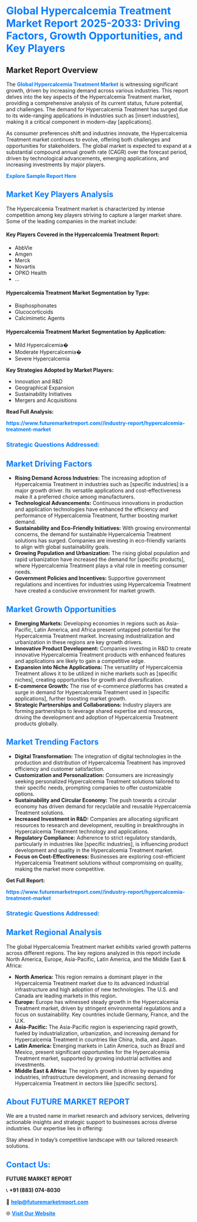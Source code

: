 <h1 style="color: #007BFF;">Global Hypercalcemia Treatment Market Report 2025-2033: Driving Factors, Growth Opportunities, and Key Players</h1>

<section id="overview">
<h2>Market Report Overview</h2>
<p>The <a href="https://www.futuremarketreport.com//industry-report/hypercalcemia-treatment-market" style="color: #007BFF; text-decoration: none;"><strong>Global Hypercalcemia Treatment Market</strong></a> is witnessing significant growth, driven by increasing demand across various industries. This report delves into the key aspects of the Hypercalcemia Treatment market, providing a comprehensive analysis of its current status, future potential, and challenges. The demand for Hypercalcemia Treatment has surged due to its wide-ranging applications in industries such as [insert industries], making it a critical component in modern-day [applications].</p>
<p>As consumer preferences shift and industries innovate, the Hypercalcemia Treatment market continues to evolve, offering both challenges and opportunities for stakeholders. The global market is expected to expand at a substantial compound annual growth rate (CAGR) over the forecast period, driven by technological advancements, emerging applications, and increasing investments by major players.</p>
</section>

<section id="overview">
<p><a href="https://www.futuremarketreport.com//request-sample/reportId=91955" style="color: #007BFF; text-decoration: none;"><strong>Explore Sample Report Here</strong></a></p>
</section>

<section id="key-players">
<h2 style="color: #007BFF;">Market Key Players Analysis</h2>
<p>The Hypercalcemia Treatment market is characterized by intense competition among key players striving to capture a larger market share. Some of the leading companies in the market include:</p>
<h4>Key Players Covered in the Hypercalcemia Treatment Report:</h4>
<ul><li>AbbVie</li><li>Amgen</li><li>Merck</li><li>Novartis</li><li>OPKO Health</li><li>...</li></ul>
<h4>Hypercalcemia Treatment Market Segmentation by Type:</h4>
<ul><li>Bisphosphonates</li><li>Glucocorticoids</li><li>Calcimimetic Agents</li></ul>

<h4>Hypercalcemia Treatment Market Segmentation by Application:</h4>
<ul><li>Mild Hypercalcemia�</li><li>Moderate Hypercalcemia�</li><li>Severe Hypercalcemia</li></ul>
<p><strong>Key Strategies Adopted by Market Players:</strong></p>
<ul>
<li>Innovation and R&D</li>
<li>Geographical Expansion</li>
<li>Sustainability Initiatives</li>
<li>Mergers and Acquisitions</li>
</ul>
</section>

<section>
<p><strong>Read Full Analysis: </strong></p><a href="https://www.futuremarketreport.com//industry-report/hypercalcemia-treatment-market" style="color: #007BFF; text-decoration: none;"><strong>https://www.futuremarketreport.com//industry-report/hypercalcemia-treatment-market</strong></a>
<h3 style="color: #007BFF;">Strategic Questions Addressed:</h3>
</section>

<section id="driving-factors">
<h2 style="color: #007BFF;">Market Driving Factors</h2>
<ul>
<li><strong>Rising Demand Across Industries:</strong> The increasing adoption of Hypercalcemia Treatment in industries such as [specific industries] is a major growth driver. Its versatile applications and cost-effectiveness make it a preferred choice among manufacturers.</li>
<li><strong>Technological Advancements:</strong> Continuous innovations in production and application technologies have enhanced the efficiency and performance of Hypercalcemia Treatment, further boosting market demand.</li>
<li><strong>Sustainability and Eco-Friendly Initiatives:</strong> With growing environmental concerns, the demand for sustainable Hypercalcemia Treatment solutions has surged. Companies are investing in eco-friendly variants to align with global sustainability goals.</li>
<li><strong>Growing Population and Urbanization:</strong> The rising global population and rapid urbanization have increased the demand for [specific products], where Hypercalcemia Treatment plays a vital role in meeting consumer needs.</li>
<li><strong>Government Policies and Incentives:</strong> Supportive government regulations and incentives for industries using Hypercalcemia Treatment have created a conducive environment for market growth.</li>
</ul>
</section>

<section id="growth-opportunities">
<h2 style="color: #007BFF;">Market Growth Opportunities</h2>
<ul>
<li><strong>Emerging Markets:</strong> Developing economies in regions such as Asia-Pacific, Latin America, and Africa present untapped potential for the Hypercalcemia Treatment market. Increasing industrialization and urbanization in these regions are key growth drivers.</li>
<li><strong>Innovative Product Development:</strong> Companies investing in R&D to create innovative Hypercalcemia Treatment products with enhanced features and applications are likely to gain a competitive edge.</li>
<li><strong>Expansion into Niche Applications:</strong> The versatility of Hypercalcemia Treatment allows it to be utilized in niche markets such as [specific niches], creating opportunities for growth and diversification.</li>
<li><strong>E-commerce Growth:</strong> The rise of e-commerce platforms has created a surge in demand for Hypercalcemia Treatment used in [specific applications], further boosting market growth.</li>
<li><strong>Strategic Partnerships and Collaborations:</strong> Industry players are forming partnerships to leverage shared expertise and resources, driving the development and adoption of Hypercalcemia Treatment products globally.</li>
</ul>
</section>

<section id="trending-factors">
<h2 style="color: #007BFF;">Market Trending Factors</h2>
<ul>
<li><strong>Digital Transformation:</strong> The integration of digital technologies in the production and distribution of Hypercalcemia Treatment has improved efficiency and customer satisfaction.</li>
<li><strong>Customization and Personalization:</strong> Consumers are increasingly seeking personalized Hypercalcemia Treatment solutions tailored to their specific needs, prompting companies to offer customizable options.</li>
<li><strong>Sustainability and Circular Economy:</strong> The push towards a circular economy has driven demand for recyclable and reusable Hypercalcemia Treatment solutions.</li>
<li><strong>Increased Investment in R&D:</strong> Companies are allocating significant resources to research and development, resulting in breakthroughs in Hypercalcemia Treatment technology and applications.</li>
<li><strong>Regulatory Compliance:</strong> Adherence to strict regulatory standards, particularly in industries like [specific industries], is influencing product development and quality in the Hypercalcemia Treatment market.</li>
<li><strong>Focus on Cost-Effectiveness:</strong> Businesses are exploring cost-efficient Hypercalcemia Treatment solutions without compromising on quality, making the market more competitive.</li>
</ul>
</section>

<section>
<p><strong>Get Full Report: </strong></p><a href="https://www.futuremarketreport.com//industry-report/hypercalcemia-treatment-market" style="color: #007BFF; text-decoration: none;"><strong>https://www.futuremarketreport.com//industry-report/hypercalcemia-treatment-market</strong></a>
<h3 style="color: #007BFF;">Strategic Questions Addressed:</h3>
</section>


<section id="regional-analysis">
<h2 style="color: #007BFF;">Market Regional Analysis</h2>
<p>The global Hypercalcemia Treatment market exhibits varied growth patterns across different regions. The key regions analyzed in this report include North America, Europe, Asia-Pacific, Latin America, and the Middle East & Africa:</p>
<ul>
<li><strong>North America:</strong> This region remains a dominant player in the Hypercalcemia Treatment market due to its advanced industrial infrastructure and high adoption of new technologies. The U.S. and Canada are leading markets in this region.</li>
<li><strong>Europe:</strong> Europe has witnessed steady growth in the Hypercalcemia Treatment market, driven by stringent environmental regulations and a focus on sustainability. Key countries include Germany, France, and the U.K.</li>
<li><strong>Asia-Pacific:</strong> The Asia-Pacific region is experiencing rapid growth, fueled by industrialization, urbanization, and increasing demand for Hypercalcemia Treatment in countries like China, India, and Japan.</li>
<li><strong>Latin America:</strong> Emerging markets in Latin America, such as Brazil and Mexico, present significant opportunities for the Hypercalcemia Treatment market, supported by growing industrial activities and investments.</li>
<li><strong>Middle East & Africa:</strong> The region’s growth is driven by expanding industries, infrastructure development, and increasing demand for Hypercalcemia Treatment in sectors like [specific sectors].</li>
</ul>
</section>

<footer>
<h2 style="color: #007BFF;">About FUTURE MARKET REPORT</h2>
<p>We are a trusted name in market research and advisory services, delivering actionable insights and strategic support to businesses across diverse industries. Our expertise lies in offering:</p>

<p>Stay ahead in today’s competitive landscape with our tailored research solutions.</p>

<h2 style="color: #007BFF;">Contact Us:</h2>
<p><strong>FUTURE MARKET REPORT</strong></p>
<p>📞 <strong>+91 (883) 074-8030</strong></p>
<p>📧 <strong><a href="mailto:help@futuremarketreport.com" style="color: #007BFF;">help@futuremarketreport.com</a></strong></p>
<p>🌐 <strong><a href="https://www.futuremarketreport.com/" style="color: #007BFF;">Visit Our Website</a></strong></p>
</footer>